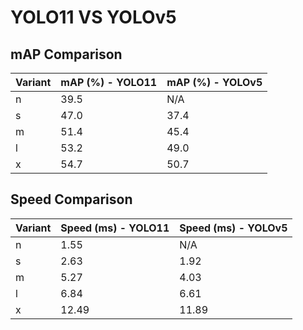 ---
---

# YOLO11 VS YOLOv5

## mAP Comparison

| Variant | mAP (%) - YOLO11 | mAP (%) - YOLOv5 |
| ------- | ---------------- | ---------------- |
| n       | 39.5             | N/A              |
| s       | 47.0             | 37.4             |
| m       | 51.4             | 45.4             |
| l       | 53.2             | 49.0             |
| x       | 54.7             | 50.7             |

## Speed Comparison

| Variant | Speed (ms) - YOLO11 | Speed (ms) - YOLOv5 |
| ------- | ------------------- | ------------------- |
| n       | 1.55                | N/A                 |
| s       | 2.63                | 1.92                |
| m       | 5.27                | 4.03                |
| l       | 6.84                | 6.61                |
| x       | 12.49               | 11.89               |

